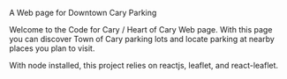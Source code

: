 A Web page for Downtown Cary Parking

Welcome to the Code for Cary / Heart of Cary Web page. With this page you can discover Town of Cary parking lots and locate parking at nearby places you plan to visit.

With node installed, this project relies on reactjs, leaflet, and react-leaflet.
